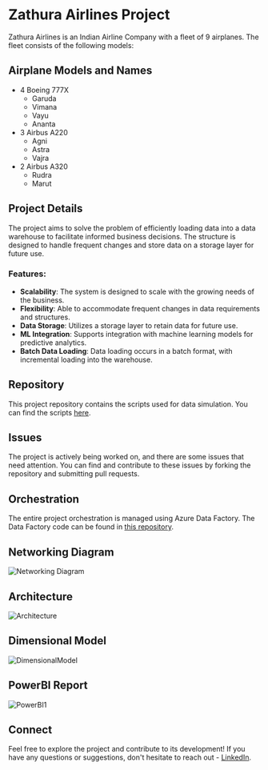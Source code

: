 # Zathura Airlines Project

Zathura Airlines is an Indian Airline Company with a fleet of 9 airplanes. The fleet consists of the following models:

## Airplane Models and Names
- 4 Boeing 777X
    - Garuda
    - Vimana
    - Vayu
    - Ananta
- 3 Airbus A220
    - Agni
    - Astra
    - Vajra
- 2 Airbus A320
    - Rudra
    - Marut

## Project Details
The project aims to solve the problem of efficiently loading data into a data warehouse to facilitate informed business decisions. The structure is designed to handle frequent changes and store data on a storage layer for future use.

### Features:
- **Scalability**: The system is designed to scale with the growing needs of the business.
- **Flexibility**: Able to accommodate frequent changes in data requirements and structures.
- **Data Storage**: Utilizes a storage layer to retain data for future use.
- **ML Integration**: Supports integration with machine learning models for predictive analytics.
- **Batch Data Loading**: Data loading occurs in a batch format, with incremental loading into the warehouse.

## Repository
This project repository contains the scripts used for data simulation. You can find the scripts [here](https://github.com/theycallme-batman/Zathura-Airlines/tree/Dev/Data%20simulation).

## Issues
The project is actively being worked on, and there are some issues that need attention. You can find and contribute to these issues by forking the repository and submitting pull requests.

## Orchestration
The entire project orchestration is managed using Azure Data Factory. The Data Factory code can be found in [this repository](https://github.com/theycallme-batman/Zathura-dev-adf).

## Networking Diagram
![Networking Diagram](https://github.com/theycallme-batman/Zathura-Airlines/assets/72347879/f7b36959-e20f-4147-98cd-8aa353314446)

## Architecture
![Architecture](https://github.com/theycallme-batman/Zathura-Airlines/assets/72347879/2061a436-8a48-4f95-9ae5-73c59c17dc3c)

## Dimensional Model
![DimensionalModel](https://github.com/theycallme-batman/Zathura-Airlines/assets/72347879/ef60d05c-b0a5-49be-92aa-7c37885f3974)


## PowerBI Report
![PowerBI1](https://github.com/theycallme-batman/Zathura-Airlines/assets/72347879/4b800c31-1293-41a9-b470-d2599464971c)

## Connect
Feel free to explore the project and contribute to its development! If you have any questions or suggestions, don't hesitate to reach out - [LinkedIn](https://www.linkedin.com/in/yash-kothari-5727781b2/).
